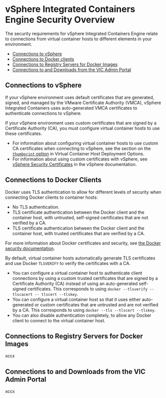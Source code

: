 # vSphere Integrated Containers Engine Security Overview #

The security requirements for vSphere Integrated Containers Engine relate to connections from virtual container hosts to different elements in your environment.

- [Connections to vSphere](#vsphere)
- [Connections to Docker clients](#docker)
- [Connections to Registry Servers for Docker Images](#registries)
- [Connections to and Downloads from the VIC Admin Portal](#vicadmin)

<a name="vsphere"></a>
## Connections to vSphere ##

If your vSphere environment uses default certificates that are generated, signed, and managed by the VMware Certificate Authority (VMCA), vSphere Integrated Containers uses auto-generated VMCA certificates to authenticate connections to vSphere.

If your vSphere environment uses custom certificates that are signed by a Certificate Authority (CA), you must configure virtual container hosts to use these certificates. 
- For information about configuring virtual container hosts to use custom CA certificates when connecting to vSphere, see the section on the [`thumbprint` option](vch_installer_options.md) in Virtual Container Host Deployment Options.
- For information about using custom certificates with vSphere, see [vSphere Security Certificates](https://pubs.vmware.com/vsphere-60/topic/com.vmware.vsphere.security.doc/GUID-779A011D-B2DD-49BE-B0B9-6D73ECF99864.html) in the vSphere documentation.

<a name="docker"></a>
## Connections to Docker Clients ##

Docker uses TLS authentication to allow for different levels of security when connecting Docker clients to container hosts:

- No TLS authentication.
- TLS certificate authentication between the Docker client and the container host, with untrusted, self-signed certificates that are not verified by a CA.
- TLS certificate authentication between the Docker client and the container host, with trusted certificates that are verified by a CA.

For more information about Docker certificates and security, see [the Docker security documentation](https://docs.docker.com/engine/security/https/).

By default, virtual container hosts automatically generate TLS certificates and use Docker `TLSVERIFY` to verify the certificates with a CA.

- You can configure a virtual container host to authenticate client connections by using a custom trusted certificates that are signed by a Certificate Authority (CA) instead of using an auto-generated  self-signed certificates. This corresponds to using `docker --tlsverify --tlscacert -- tlscert --tlskey`.
- You can configure a virtual container host so that it uses either auto-generated or custom certificates that are untrusted and are not verified by a CA.  This corresponds to using `docker --tls --tlscert --tlskey`.
- You can also disable authentication completely, to allow any Docker client to connect to the virtual container host.

<a name="registries"></a>
## Connections to Registry Servers for Docker Images ##

xccx

<a name="vicadmin"></a>
## Connections to and Downloads from the VIC Admin Portal ##

xccx